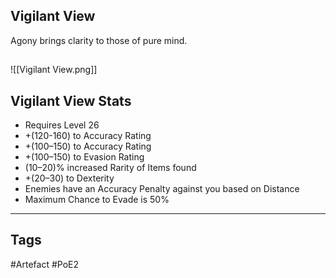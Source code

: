 ## Vigilant View
Agony brings clarity to those of pure mind.
##
![[Vigilant View.png]]
## Vigilant View Stats
- Requires Level 26
- +(120-160) to Accuracy Rating
- +(100–150) to Accuracy Rating
- +(100–150) to Evasion Rating
- (10–20)% increased Rarity of Items found
- +(20–30) to Dexterity
- Enemies have an Accuracy Penalty against you based on Distance
- Maximum Chance to Evade is 50%


---
## Tags
#Artefact
#PoE2